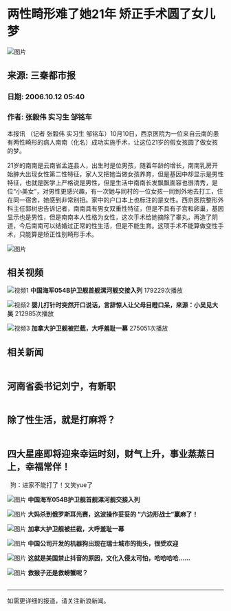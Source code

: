 # 两性畸形难了她21年 矫正手术圆了女儿梦

![图片](//n.sinaimg.cn/sinakd10200/360/w180h180/20221208/03fb-9bcbe8883c37d08ce916a67f0ff60a59.jpg)

## 来源: 三秦都市报
### 日期: 2006.10.12 05:40
### 作者: 张毅伟 实习生 邹铭车

本报讯 （记者 张毅伟 实习生 邹铭车）10月10日，西京医院为一位来自云南的患有两性畸形的病人南南（化名）成功实施手术，让这位21岁的假女孩圆了做女孩的梦。

21岁的南南是云南省孟连县人，出生时是位男孩，随着年龄的增长，南南乳房开始肿大出现女性第二性特征，家人又把她当做女孩养育，但是基因中却显示是男性特征，也就是医学上严格说是男性，但是生活中南南长发飘飘面容也很清秀，是位“小美女”，对男性更感兴趣，有一次她与同村的一位女孩一同到外地去打工，住在同一宿舍，她感到非常别扭。家中的户口本上也标注的是女性。西京医院整形外科主任郭树忠告诉记者，南南具有男女双重性特征，但是不具有子宫和卵巢，基因显示也是男性，但是南南本人性格为女性，这次手术给她摘除了睾丸，再造了阴道，今后南南可以结婚过正常的性生活，但是不能生育。这项手术不能算做变性手术，只能算是矫正性别畸形手术。

![图片](//n.sinaimg.cn/default/2fb77759/20151125/320X320.png)

## 相关视频

![视频1](//z0.sinaimg.cn/auto/crop?img=https://n.sinaimg.cn/sinakd20250122s/216/w1162h654/20250122/8a51-c86bd11ea38f1fff4484e1a550c17516.jpg&size=370_207&bgf=1&bgc=%23000000)
**中国海军054B护卫舰首舰漯河舰交接入列** 179229次播放

![视频2](//z0.sinaimg.cn/auto/crop?img=https://n.sinaimg.cn/sinakd20250121ac/770/w440h330/20250121/6ea6-ca5f0687925e5e62fb5b074c3decab3a.jpg&size=370_207&bgf=1&bgc=%23000000)
**婴儿打针时突然开口说话，言辞惊人让父母目瞪口呆，来源：小吴见大吴** 212985次播放

![视频3](//z0.sinaimg.cn/auto/crop?img=https://n.sinaimg.cn/sinakd20250122ac/533/w480h853/20250122/4724-34d9612f60c1a957a46c788d165320fa.jpg&size=370_207&bgf=1&bgc=%23000000)
**加拿大护卫舰被拦截，大呼羞耻一幕** 275051次播放

## 相关新闻

![相关新闻1](data:image/png;base64,iVBORw0KGgoAAAANSUhEUgAAAAMAAAACAQMAAACnuvRZAAAAA1BMVEUAAACnej3aAAAAAXRSTlMAQObYZgAAAApJREFUCNdjAAIAAAQAASDSLW8AAAAASUVORK5CYII=)
## 河南省委书记刘宁，有新职

![相关新闻2](data:image/png;base64,iVBORw0KGgoAAAANSUhEUgAAAAMAAAACAQMAAACnuvRZAAAAA1BMVEUAAACnej3aAAAAAXRSTlMAQObYZgAAAApJREFUCNdjAAIAAAQAASDSLW8AAAAASUVORK5CYII=)
## 除了性生活，就是打麻将？

![相关新闻3](data:image/png;base64,iVBORw0KGgoAAAANSUhEUgAAAAMAAAACAQMAAACnuvRZAAAAA1BMVEUAAACnej3aAAAAAXRSTlMAQObYZgAAAApJREFUCNdjAAIAAAQAASDSLW8AAAAASUVORK5CYII=)
## 四大星座即将迎来幸运时刻，财气上升，事业蒸蒸日上，幸福常伴！ 

![狗：进家不能打了！](data:image/png;base64,iVBORw0KGgoAAAANSUhEUgAAAAMAAAACAQMAAACnuvRZAAAAA1BMVEUAAACnej3aAAAAAXRSTlMAQObYZgAAAApJREFUCNdjAAIAAAQAASDSLW8AAAAASUVORK5CYII=)
狗：进家不能打了！又笑yue了

![图片](https://k.sinaimg.cn/n/sinakd20250122s/216/w1162h654/20250122/8a51-c86bd11ea38f1fff4484e1a550c17516.jpg/w220h275f1t0l50q90c55.jpg)
**中国海军054B护卫舰首舰漯河舰交接入列**

![图片](https://k.sinaimg.cn/n/sinakd20250119ac/534/w480h854/20250119/a7a4-0abcf3a62a828cf4500d54a3147e46eb.jpg/w220h275f1t0l50q90c55.jpg)
**大妈杀到俄罗斯耳光赛，这波操作妥妥的 “六边形战士”赢麻了！**

![图片](https://k.sinaimg.cn/n/sinakd20250122ac/533/w480h853/20250122/4724-34d9612f60c1a957a46c788d165320fa.jpg/w220h275f1t0l50q90c55.jpg)
**加拿大护卫舰被拦截，大呼羞耻一幕**

![图片](https://k.sinaimg.cn/n/sinakd20250122ac/533/w480h853/20250122/efef-17b82a6fb5b9557f218ef5093c3256ed.jpg/w220h275f1t0l50q90c55.jpg)
**中国公司开发的机器狗出现在瑞士城市的街头，很受欢迎**

![图片](https://k.sinaimg.cn/n/sinakd20250121ac/320/w480h640/20250121/8e16-dad2841d98ea807e2a631c311bcebc6e.jpg/w220h275f1t0l50q90c55.jpg)
**这就是美国禁止抖音的原因，文化入侵太可怕，哈哈哈哈……**

![图片](https://k.sinaimg.cn/n/sinakd20250121ac/533/w480h853/20250121/d352-ff0bbea4971fd4b862884a493f1d9528.jpg/w220h275f1t0l50q90c55.jpg)
**救猴子还是救螃蟹呢？** 

![图片](data:image/png;base64,iVBORw0KGgoAAAANSUhEUgAAAAMAAAACAQMAAACnuvRZAAAAA1BMVEUAAACnej3aAAAAAXRSTlMAQObYZgAAAApJREFUCNdjAAIAAAQAASDSLW8AAAAASUVORK5CYII=)

--- 

如需更详细的报道，请关注新浪新闻。
<!-- tcd_original_link https://news.sina.cn/sa/2006-10-12/detail-ikkntiam7885527.d.html -->
